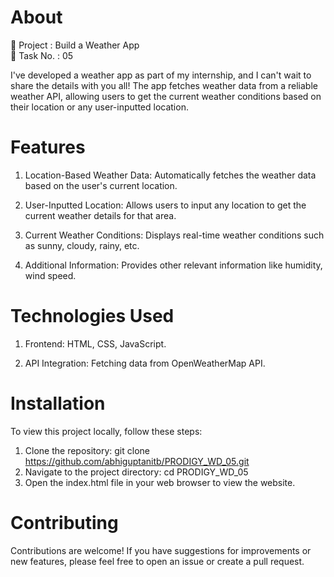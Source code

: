 # About

🔢 Project : Build a Weather App
<br>
📌 Task No. : 05

I've developed a weather app as part of my internship, and I can't wait to share the details with you all! The app fetches weather data from a reliable weather API, allowing users to get the current weather conditions based on their location or any user-inputted location. 

# Features

1. Location-Based Weather Data: Automatically fetches the weather data based on the user's current location.

2. User-Inputted Location: Allows users to input any location to get the current weather details for that area.

3. Current Weather Conditions: Displays real-time weather conditions such as sunny, cloudy, rainy, etc.

4. Additional Information: Provides other relevant information like humidity, wind speed.

# Technologies Used

1. Frontend: HTML, CSS, JavaScript.

2. API Integration: Fetching data from OpenWeatherMap API.

# Installation
To view this project locally, follow these steps:

1. Clone the repository:
git clone https://github.com/abhiguptanitb/PRODIGY_WD_05.git
2. Navigate to the project directory:
cd PRODIGY_WD_05
3. Open the index.html file in your web browser to view the website.

# Contributing

Contributions are welcome! If you have suggestions for improvements or new features, please feel free to open an issue or create a pull request.

